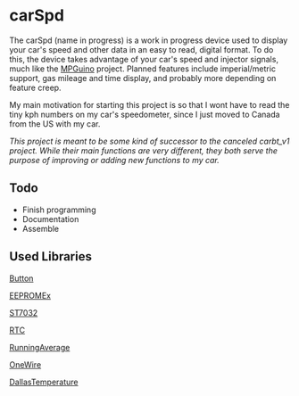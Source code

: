 # carSpd

The carSpd (name in progress) is a work in progress device used to display your car's speed and other data in an easy to read, digital format. To do this, the device takes advantage of your car's speed and injector signals, much like the [MPGuino](http://ecomodder.com/wiki/index.php/MPGuino) project. Planned features include imperial/metric support, gas mileage and time display, and probably more depending on feature creep.

My main motivation for starting this project is so that I wont have to read the tiny kph numbers on my car's speedometer, since I just moved to Canada from the US with my car.

*This project is meant to be some kind of successor to the canceled carbt_v1 project. While their main functions are very different, they both serve the purpose of improving or adding new functions to my car.*

## Todo
- Finish programming
- Documentation
- Assemble

## Used Libraries
[Button](https://github.com/JChristensen/Button)

[EEPROMEx](https://github.com/thijse/Arduino-EEPROMEx)

[ST7032](https://github.com/tomozh/arduino_ST7032)

[RTC](https://github.com/Makuna/Rtc)

[RunningAverage](https://github.com/RobTillaart/Arduino/tree/master/libraries/RunningAverage)

[OneWire](https://github.com/PaulStoffregen/OneWire)

[DallasTemperature](https://github.com/milesburton/Arduino-Temperature-Control-Library)
